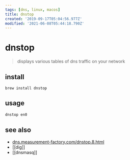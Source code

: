 ```yaml
---
tags: [dns, linux, macos]
title: dnstop
created: '2019-09-17T05:04:56.977Z'
modified: '2021-06-08T05:44:18.790Z'
---
```


# dnstop

> displays various tables of dns traffic on your network

## install
`brew install dnstop`

## usage
```sh
dnstop en0
```

## see also
- [dns.measurement-factory.com/dnstop.8.html](http://dns.measurement-factory.com/tools/dnstop/dnstop.8.html)
- [[dig]]
- [[dnsmasq]]
